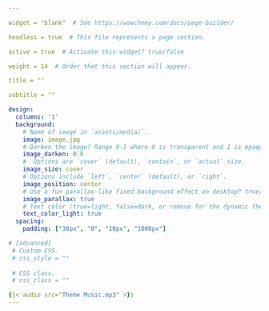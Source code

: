 ```yaml
---

widget = "blank"  # See https://wowchemy.com/docs/page-builder/

headless = true  # This file represents a page section.

active = true  # Activate this widget? true/false

weight = 14  # Order that this section will appear.

title = ""

subtitle = ""

design:
  columns: '1'
  background:
    # Name of image in `assets/media/`.
    image: image.jpg
    # Darken the image? Range 0-1 where 0 is transparent and 1 is opaque.
    image_darken: 0.6
    #  Options are `cover` (default), `contain`, or `actual` size.
    image_size: cover
    # Options include `left`, `center` (default), or `right`.
    image_position: center
    # Use a fun parallax-like fixed background effect on desktop? true/false
    image_parallax: true
    # Text color (true=light, false=dark, or remove for the dynamic theme color).
    text_color_light: true
  spacing:
    padding: ["30px", "0", "10px", "1000px"]

# [advanced]
 # Custom CSS. 
 # css_style = ""
 
 # CSS class.
 # css_class = ""

{{< audio src="Theme Music.mp3" >}}
---
```

